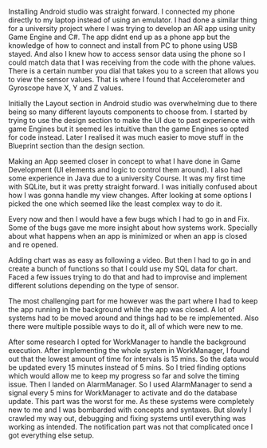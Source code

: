 Installing Android studio was straight forward. I connected my phone directly to my laptop instead of using an emulator. I had done a similar thing for a university project where I was trying to develop an 
AR app using unity Game Engine and C#. The app didnt end up as a phone app but the knowledge of how to connect and install from PC to phone using USB stayed. And also I knew how to access sensor data using the 
phone so I could match data that I was receiving from the code with the phone values. There is a certain number you dial that takes you to a screen that allows you to view the sensor values. That is where I 
found that Accelerometer and Gyroscope have X, Y  and Z values.

Initially the Layout section in Android studio was overwhelming due to there being so many different layouts components to choose from. I started by trying to use the design section to make the UI due to
past experience with game Engines but it seemed les intuitive than the game Engines so opted for code instead. Later I realised it was much easier to move stuff in the Blueprint section than the design section. 

Making an App seemed closer in concept to what I have done in Game Development (UI elements and logic to control them around). I also had some experience in Java due to a university Course. 
It was my first time with SQLite, but it was pretty straight forward. I was initially confused about how I was gonna handle my view changes. After looking at some options I picked the one which seemed like 
the least complex way to do it. 

Every now and then I would have a few bugs which I had to go in and Fix. Some of the bugs gave me more insight about how systems work. Specially about what happens when an app is minimized or
when an app is closed and re opened.

Adding chart was as easy as following a video. But then I had to go in and create a bunch of functions so that I could use my SQL data for chart. Faced a few issues trying to do that and had to 
improvise and implement different solutions depending on the type of sensor.

The most challenging part for me however was the part where I had to keep the app running in the background while the app was closed. A lot of systems had to be moved around and things had to be re implemented.
Also there were multiple possible ways to do it, all of which were new to me. 

After some research I opted for WorkManager to handle the background execution. After implementing the whole system in WorkManager, I found out that the lowest amount of time for intervals is 15 mins.
So the data would be updated every 15 minutes instead of 5 mins. So I tried finding options which would allow me to keep my progress so far and solve the timing issue.
Then I landed on AlarmManager. So I used AlarmManager to send a signal every 5 mins for WorkManager to activate and do the database update. This part was the worst for me. As these systems were completely
new to me and I was bombarded with concepts and syntaxes. But slowly I crawled my way out, debugging and fixing systems until everything was working as intended. 
The notification part was not that complicated once I got everything else setup.


